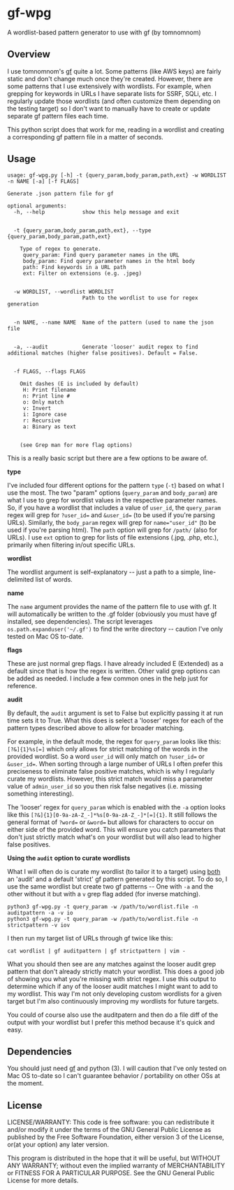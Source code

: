 # gf-wpg

A wordlist-based pattern generator to use with gf (by tomnomnom)

## Overview

I use tomnomnom's [gf](https://github.com/tomnomnom/gf) quite a lot. Some patterns (like AWS keys) are fairly static and don't change much once they're created. However, there are some patterns that I use extensively with wordlists. For example, when grepping for keywords in URLs I have separate lists for SSRF, SQLi, etc. I regularly update those wordlists (and often customize them depending on the testing target) so I don't want to manually have to create or update separate gf pattern files each time. 

This python script does that work for me, reading in a wordlist and creating a corresponding gf pattern file in a matter of seconds.  

## Usage

```
usage: gf-wpg.py [-h] -t {query_param,body_param,path,ext} -w WORDLIST -n NAME [-a] [-f FLAGS]

Generate .json pattern file for gf

optional arguments:
  -h, --help            show this help message and exit


  -t {query_param,body_param,path,ext}, --type {query_param,body_param,path,ext}

	Type of regex to generate.
	 query_param: Find query parameter names in the URL
	 body_param: Find query parameter names in the html body
	 path: Find keywords in a URL path
	 ext: Filter on extensions (e.g. .jpeg)


  -w WORDLIST, --wordlist WORDLIST
                        Path to the wordlist to use for regex generation


  -n NAME, --name NAME  Name of the pattern (used to name the json file


  -a, --audit           Generate 'looser' audit regex to find additional matches (higher false positives). Default = False.


  -f FLAGS, --flags FLAGS

	Omit dashes (E is included by default)
	 H: Print filename
	 n: Print line #
	 o: Only match
	 v: Invert
	 i: Ignore case
	 r: Recursive
	 a: Binary as text


	(see Grep man for more flag options)
```

This is a really basic script but there are a few options to be aware of.

**type**

I've included four different options for the pattern `type` (`-t`) based on what I use the most. The two "param" options (`query_param` and `body_param`) are what I use to grep for wordlist values in the respective parameter names. So, if you have a wordlist that includes a value of `user_id`, the `query_param` regex will grep for `?user_id=` and `&user_id=` (to be used if you're parsing URLs). Similarly, the `body_param` regex will grep for `name="user_id"` (to be used if you're parsing html). The `path` option will grep for `/path/` (also for URLs). I use `ext` option to grep for lists of file extensions (.jpg, .php, etc.), primarily when filtering in/out specific URLs. 

**wordlist**

The wordlist argument is self-explanatory -- just a path to a simple, line-delimited list of words.

**name**

The `name` argument provides the name of the pattern file to use with gf. It will automatically be written to the .gf folder (obviously you must have gf installed, see dependencies). The script leverages `os.path.expanduser('~/.gf')` to find the write directory -- caution I've only tested on Mac OS to-date. 

**flags** 

These are just normal grep flags. I have already included E (Extended) as a default since that is how the regex is written. Other valid grep options can be added as needed. I include a few common ones in the help just for reference. 

**audit**

By default, the `audit` argument is set to False but explicitly passing it at run time sets it to True. What this does is select a 'looser' regex for each of the pattern types described above to allow for broader matching. 

For example, in the default mode, the regex for `query_param` looks like this: `[?&]{1}%s[=]` which only allows for strict matching of the words in the provided wordlist. So a word `user_id` will only match on `?user_id=` or `&user_id=`. When sorting through a large number of URLs I often prefer this preciseness to eliminate false positive matches, which is why I regularly curate my wordlists. However, this strict match would miss a parameter value of `admin_user_id` so you then risk false negatives (i.e. missing something interesting). 

The 'looser' regex for `query_param` which is enabled with the `-a` option looks like this `[?&]{1}[0-9a-zA-Z_-]*%s[0-9a-zA-Z_-]*[=]{1}`. It still follows the general format of `?word=` or `&word=` but allows for characters to occur on either side of the provided word. This will ensure you catch parameters that don't just strictly match what's on your wordlist but will also lead to higher false positives. 

**Using the `audit` option to curate wordlists**

What I will often do is curate my wordlist (to tailor it to a target) using <u>both</u> an 'audit' and a default 'strict' gf pattern generated by this script. To do so, I use the same wordlist but create two gf patterns -- One with `-a` and the other without it but with a `v` grep flag added (for inverse matching). 

`python3 gf-wpg.py -t query_param -w /path/to/wordlist.file -n auditpattern -a -v io`
<br>
`python3 gf-wpg.py -t query_param -w /path/to/wordlist.file -n strictpattern -v iov`

I then run my target list of URLs through gf twice like this:

`cat wordlist | gf auditpattern | gf strictpattern | vim -`

What you should then see are any matches against the looser audit grep pattern that don't already strictly match your wordlist. This does a good job of showing you what you're missing with strict regex. I use this output to determine which if any of the looser audit matches I might want to add to my wordlist. This way I'm not only developing custom wordlists for a given target but I'm also continuously improving my wordlists for future targets. 

You could of course also  use the auditpatern and then do a file diff of the output with your wordlist but I prefer this method because it's quick and easy. 

## Dependencies
You should just need [gf](https://github.com/tomnomnom/gf) and python (3). I will caution that I've only tested on Mac OS to-date so I can't guarantee behavior / portability on other OSs at the moment.

## License 

LICENSE/WARRANTY: This code is free software: you can redistribute it and/or modify it under the terms of the GNU General Public License as published by the Free Software Foundation, either version 3 of the License, or(at your option) any later version.

This program is distributed in the hope that it will be useful, but WITHOUT ANY WARRANTY; without even the implied warranty of MERCHANTABILITY or FITNESS FOR A PARTICULAR PURPOSE. See the GNU General Public License for more details.
